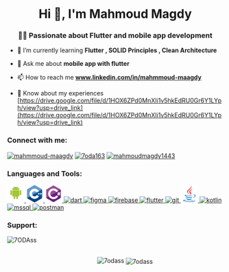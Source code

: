 <h1 align="center">Hi 👋, I'm Mahmoud Magdy</h1>
<h3 align="center">👨‍💻 Passionate about Flutter and mobile app development</h3>

- 🌱 I’m currently learning **Flutter , SOLID Principles , Clean Architecture**

- 💬 Ask me about **mobile app with flutter**

- 📫 How to reach me **www.linkedin.com/in/mahmmoud-maagdy**

- 📄 Know about my experiences [https://drive.google.com/file/d/1HOX6ZPd0MnXIi1v5hkEdRU0Gr6Y1LYph/view?usp=drive_link](https://drive.google.com/file/d/1HOX6ZPd0MnXIi1v5hkEdRU0Gr6Y1LYph/view?usp=drive_link)

<h3 align="left">Connect with me:</h3>
<p align="left">
<a href="https://linkedin.com/in/mahmmoud-maagdy" target="blank"><img align="center" src="https://raw.githubusercontent.com/rahuldkjain/github-profile-readme-generator/master/src/images/icons/Social/linked-in-alt.svg" alt="mahmmoud-maagdy" height="30" width="40" /></a>
<a href="https://codeforces.com/profile/7oda163" target="blank"><img align="center" src="https://raw.githubusercontent.com/rahuldkjain/github-profile-readme-generator/master/src/images/icons/Social/codeforces.svg" alt="7oda163" height="30" width="40" /></a>
<a href="https://www.leetcode.com/mahmoudmagdy1443" target="blank"><img align="center" src="https://raw.githubusercontent.com/rahuldkjain/github-profile-readme-generator/master/src/images/icons/Social/leet-code.svg" alt="mahmoudmagdy1443" height="30" width="40" /></a>
</p>

<h3 align="left">Languages and Tools:</h3>
<p align="left"> <a href="https://developer.android.com" target="_blank" rel="noreferrer"> <img src="https://raw.githubusercontent.com/devicons/devicon/master/icons/android/android-original-wordmark.svg" alt="android" width="40" height="40"/> </a> <a href="https://www.w3schools.com/cpp/" target="_blank" rel="noreferrer"> <img src="https://raw.githubusercontent.com/devicons/devicon/master/icons/cplusplus/cplusplus-original.svg" alt="cplusplus" width="40" height="40"/> </a> <a href="https://www.w3schools.com/cs/" target="_blank" rel="noreferrer"> <img src="https://raw.githubusercontent.com/devicons/devicon/master/icons/csharp/csharp-original.svg" alt="csharp" width="40" height="40"/> </a> <a href="https://dart.dev" target="_blank" rel="noreferrer"> <img src="https://www.vectorlogo.zone/logos/dartlang/dartlang-icon.svg" alt="dart" width="40" height="40"/> </a> <a href="https://www.figma.com/" target="_blank" rel="noreferrer"> <img src="https://www.vectorlogo.zone/logos/figma/figma-icon.svg" alt="figma" width="40" height="40"/> </a> <a href="https://firebase.google.com/" target="_blank" rel="noreferrer"> <img src="https://www.vectorlogo.zone/logos/firebase/firebase-icon.svg" alt="firebase" width="40" height="40"/> </a> <a href="https://flutter.dev" target="_blank" rel="noreferrer"> <img src="https://www.vectorlogo.zone/logos/flutterio/flutterio-icon.svg" alt="flutter" width="40" height="40"/> </a> <a href="https://git-scm.com/" target="_blank" rel="noreferrer"> <img src="https://www.vectorlogo.zone/logos/git-scm/git-scm-icon.svg" alt="git" width="40" height="40"/> </a> <a href="https://www.java.com" target="_blank" rel="noreferrer"> <img src="https://raw.githubusercontent.com/devicons/devicon/master/icons/java/java-original.svg" alt="java" width="40" height="40"/> </a> <a href="https://kotlinlang.org" target="_blank" rel="noreferrer"> <img src="https://www.vectorlogo.zone/logos/kotlinlang/kotlinlang-icon.svg" alt="kotlin" width="40" height="40"/> </a> <a href="https://www.microsoft.com/en-us/sql-server" target="_blank" rel="noreferrer"> <img src="https://www.svgrepo.com/show/303229/microsoft-sql-server-logo.svg" alt="mssql" width="40" height="40"/> </a> <a href="https://postman.com" target="_blank" rel="noreferrer"> <img src="https://www.vectorlogo.zone/logos/getpostman/getpostman-icon.svg" alt="postman" width="40" height="40"/> </a> </p>

<h3 align="left">Support:</h3>
<p><a href="https://www.buymeacoffee.com/7ODAss"> <img align="left" src="https://cdn.buymeacoffee.com/buttons/v2/default-yellow.png" height="50" width="210" alt="7ODAss" /></a></p><br><br>

<p><img align="left" src="https://github-readme-stats.vercel.app/api/top-langs?username=7odass&show_icons=true&locale=en&layout=compact" alt="7odass" /></p>

<p>&nbsp;<img align="center" src="https://github-readme-stats.vercel.app/api?username=7odass&show_icons=true&locale=en" alt="7odass" /></p>
